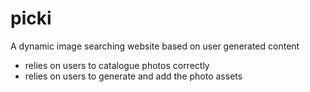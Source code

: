 picki
=====

A dynamic image searching website based on user generated content

- relies on users to catalogue photos correctly
- relies on users to generate and add the photo assets

